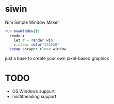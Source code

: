 # siwin
Nim Simple Window Maker

```nim
run newWindow():
  render:
    let r = render win
    r.clear color"202020"
  keyup escape: close window
```

just a base to create your own pixel-based graphics

# TODO
* OS Windows suppurt
* multitheading support
